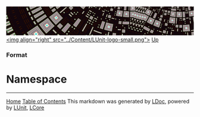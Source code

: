 ![](../Content/LUnit-banner-small.png "")
[&lt;img align=&quot;right&quot; src=&quot;../Content/LUnit-logo-small.png&quot;&gt;](../../README.md)
[Up](Format.md)
### Format
# Namespace


---
[Home](../../README.md) [Table of Contents](../../TableOfContents.md)
This markdown was generated by [LDoc](https://github.com/CodeSingularity/LDoc), powered by [LUnit](https://github.com/CodeSingularity/LUnit), [LCore](https://github.com/CodeSingularity/LCore)
